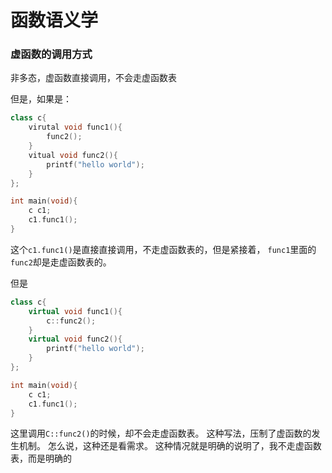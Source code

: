 # 函数语义学

### 虚函数的调用方式

非多态，虚函数直接调用，不会走虚函数表

但是，如果是：

```cpp
class c{
    virutal void func1(){
        func2();
    }
    vitual void func2(){
        printf("hello world");
    }
};

int main(void){
    c c1;
    c1.func1();
}
```

这个`c1.func1()`是直接直接调用，不走虚函数表的，但是紧接着，
`func1`里面的`func2`却是走虚函数表的。

但是

```cpp
class c{
    virtual void func1(){
        c::func2();
    }
    virtual void func2(){
        printf("hello world");
    }
};

int main(void){
    c c1;
    c1.func1();
}
```

这里调用`C::func2()`的时候，却不会走虚函数表。
这种写法，压制了虚函数的发生机制。
怎么说，这种还是看需求。
这种情况就是明确的说明了，我不走虚函数表，而是明确的
